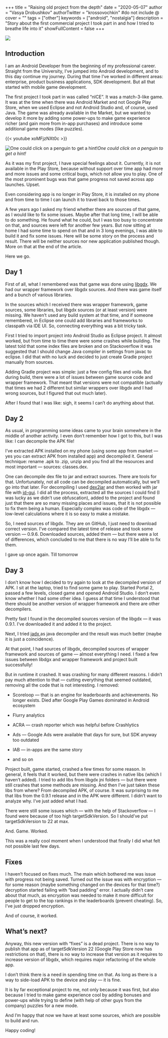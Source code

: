 +++
title = "Raising old project from the depth"
date = "2020-05-07"
author = "Vasya Drobushkov"
authorTwitter = "krossovochkin" #do not include @
cover = ""
tags = ["other"]
keywords = ["android", "nostalgia"]
description = "Story about the first commercial project I took part in and how I tried to breathe life into it"
showFullContent = false
+++

[![](https://img.shields.io/badge/original-medium-green#badge)](https://medium.com/@krossovochkin/raising-old-project-from-the-depth-22f3084ed82e)

## Introduction

I am an Android Developer from the beginning of my professional career. Straight from the University, I’ve jumped into Android development, and to this day continue my journey. During that time I’ve worked in different areas: enterprise, product business applications, SDK development. But all that started with mobile game development.

The first project I took part in was called “nICE”. It was a match-3-like game. It was at the time when there was Android Market and not Google Play Store, when we used Eclipse and not Android Studio and, of course, used Java. The game was already available in the Market, but we wanted to develop it more by adding some power-ups to make game experience richer (and gain more from in-app purchases) and introduce some additional game modes (like puzzles).

{{< youtube xoMFjzNXt0c >}}

![One could click on a penguin to get a hint!](../../img/0_cCNRPDsUFPSgYutl.jpg)*One could click on a penguin to get a hint!*

As it was my first project, I have special feelings about it. Currently, it is not available in the Play Store, because without support over time app had more and more issues and some critical bugs, which not allow you to play. One of the most prominent bugs was that game progress not saved across app launches. Upset.

Even considering app is no longer in Play Store, it is installed on my phone and from time to time I can launch it to travel back to those times.

A few years ago I asked my friend whether there are sources of that game, as I would like to fix some issues. Maybe after that long time, I will be able to do something. He found what he could, but I was too busy to concentrate on that, and sources were left for another few years. But now sitting at home I had some time to spend on that and in 3 long evenings, I was able to build it and fix some issues. Here will be some story on the process and result. There will be neither sources nor new application published though. More on that at the end of the article.

Here we go.

## Day 1

First of all, what I remembered was that game was done using [libgdx](https://libgdx.badlogicgames.com/). We had our wrapper framework over libgdx sources. And there was game itself and a bunch of various libraries.

In the sources which I received there was wrapper framework, game sources, some libraries, but libgdx sources (or at least version) were missing. We haven’t used any build system at that time, and if someone remembered, in Eclipse one could add libraries and frameworks to classpath via IDE UI. So, connecting everything was a bit tricky task.

First I tried to import project into Android Studio as Eclipse project. It almost worked, but from time to time there were some crashes while building. The latest told that some index files are broken and on Stackoverflow it was suggested that I should change Java compiler in settings from javac to eclipse. I did that with no luck and decided to just create Gradle project manually from sources.

Adding Gradle project was simple: just a few config files and voila. But during build, there were a lot of issues between game source code and wrapper framework. That meant that versions were not compatible (actually that times we had 2 different but similar wrappers over libgdx and I had wrong sources, but I figured that out much later).

After I found that I was like: sigh, it seems I can’t do anything about that.

## Day 2

As usual, in programming some ideas came to your brain somewhere in the middle of another activity. I even don’t remember how I got to this, but I was like: I can decompile the APK file!

I’ve extracted APK installed on my phone (using some app from market — yes you can extract APK from installed app) and decompiled it. General technique: rename .apk to .zip, unzip and you find all the resources and most important — sources: classes.dex.

One can decompile dex file to jar and extract sources. There are tools for that. Unfortunately, not all code can be decompiled automatically, but we’ll go into that later. For decompiling I used [dex2jar](https://github.com/pxb1988/dex2jar) and then worked with jar file with [jd-gui](https://java-decompiler.github.io/). I did all the process, extracted all the sources I could find (I was lucky as we didn’t use obfuscation), added to the project and found just that there are so many missing places and issues, that it is not possible to fix them being a human. Especially complex was code of the libgdx — low-level calculations where it is so easy to make a mistake.

So, I need sources of libgdx. They are on GitHub, I just need to download correct version. I’ve compared the latest time of release and took some version — 0.9.6. Downloaded sources, added them — but there were a lot of differences, which concluded to me that there is no way I’ll be able to fix them.

I gave up once again. Till tomorrow

## Day 3

I don’t know how I decided to try again to look at the decompiled version of APK. I sit at the laptop, tried to find some game to play. Started Portal 2, passed a few levels, closed game and opened Android Studio. I don’t even know whether I had some other idea. I guess at that time I understood that there should be another version of wrapper framework and there are other decompilers.

Pretty fast I found in the decompiled sources version of the libgdx — it was 0.9.1. I’ve downloaded it and added it to the project.

Next, I tried [jadx ](https://github.com/skylot/jadx)as java decompiler and the result was much better (maybe it is just a coincidence).

At that point, I had sources of libgdx, decompiled sources of wrapper framework and sources of game — almost everything I need.
I fixed a few issues between libdgx and wrapper framework and project built successfully!

But in runtime it crashed. It was crashing for many different reasons. I didn’t pay much attention to that — cutting everything that seemed outdated, removing all the code that is not interesting. I removed:

* Scoreloop — that is an engine for leaderboards and achievements. No longer exists. Died after Google Play Games dominated in Android ecosystem

* Flurry analytics

* ACRA — crash reporter which was helpful before Crashlytics

* Ads — Google Ads were available that days for sure, but SDK anyway too outdated

* IAB — in-apps are the same story

* and so on

Project built, game started, crashed a few times for some reason. In general, it feels that it worked, but there were crashes in native libs (which I haven’t added). I tried to add libs from libgdx jni folders — but there were still crashes that some methods are missing.
And then I’ve just taken these libs from where? From decompiled APK, of course.
It was surprising to me that libs from the 0.9.1 release and in the APK were different. I didn’t want to analyze why. I’ve just added what I had.

There were still some issues which — with the help of Stackoverflow — I found were because of too high targetSdkVersion. So I should’ve put targetSdkVersion to 22 at max.

And. Game. Worked.

This was a really cool moment when I understood that finally I did what felt not possible last few days.

## Fixes

I haven’t focused on fixes much. The main which bothered me was issue with progress not being saved. Turned out the issue was with encryption — for some reason (maybe something changed on the devices for that time?) decryption started failing with “bad padding” error. I actually didn’t care about that much, as encryption was needed to make it more difficult for people to get to the top rankings in the leaderboards (prevent cheating). So, I’ve just dropped encryption.

And of course, it worked.

## What’s next?

Anyway, this new version with “fixes” is a dead project. There is no way to publish that app as of targetSdkVersion 22 (Google Play Store now has restrictions on that), there is no way to increase that version as it requires to increase version of libgdx, which requires major refactoring of the whole app.

I don’t think there is a need in spending time on that. As long as there is a way to side-load APK to the device and play — it is fine.

It is by far exceptional project to me, not only because it was first, but also because I tried to make game experience cool by adding bonuses and power-ups while trying to define (with help of other guys from the company) puzzles for a new mode.

And I’m happy that now we have at least some sources, which are possible to build and run.

Happy coding!